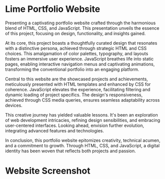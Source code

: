 # Lime Portfolio Website

Presenting a captivating portfolio website crafted through the harmonious blend of HTML, CSS, and JavaScript. This presentation unveils the essence of this project, focusing on design, functionality, and insights gained.

At its core, this project boasts a thoughtfully curated design that resonates with a distinctive persona, achieved through strategic HTML and CSS choices. This amalgamation of color palettes, typography, and layouts fosters an immersive user experience. JavaScript breathes life into static pages, enabling interactive navigation menus and captivating animations, transforming the conventional portfolio into an engaging platform.

Central to this website are the showcased projects and achievements, meticulously presented with HTML templates and enhanced by CSS for coherence. JavaScript elevates the experience, facilitating filtering and dynamic loading of project specifics. The design's responsiveness, achieved through CSS media queries, ensures seamless adaptability across devices.

This creative journey has yielded valuable lessons. It's been an exploration of web development intricacies, refining design sensibilities, and embracing user-centered interfaces. Looking ahead, envision further evolution, integrating advanced features and technologies.

In conclusion, this portfolio website epitomizes creativity, technical acumen, and a commitment to growth. Through HTML, CSS, and JavaScript, a digital identity has been woven that reflects both projects and passion.

# Website Screenshot

